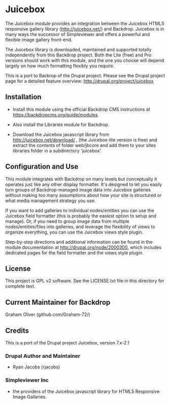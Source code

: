 # Juicebox

The Juicebox module provides an integration between the Juicebox HTML5
responsive gallery library (http://juicebox.net/) and Backdrop. 
Juicebox is in many ways the successor of Simpleviewer and offers 
a powerful and flexible image gallery front-end.

The Juicebox library is downloaded, maintained and supported totally
independently from this Backdrop project. Both the Lite (free) and Pro 
versions should work with this module, and the one you choose will 
depend largely on how much formatting flexibly you require.

This is a port to Backrop of the Drupal project. Please see the Drupal 
project page for a detailed feature overview:
http://drupal.org/project/juicebox

## Installation

- Install this module using the official Backdrop CMS instructions at
  https://backdropcms.org/guide/modules.
   
- Also install the Libraries module for Backdrop.

- Download the Juicebox javascript library from 
  http://juicebox.net/download/ , (the Juicebox-lite version is free) 
  and extract the contents of folder web/jbcore and add them
  to your sites libraries folder in a subdirectory 'juicebox'.

## Configuration and Use

This module integrates with Backdrop on many levels but conceptually 
it operates just like any other display formatter. It's designed to let 
you easily turn groups of Backdrop-managed image data into Juicebox 
galleries without making too many assumptions about how your site is 
structured or what media management strategy you use.

If you want to add galleries to individual nodes/entities you can use 
the Juicebox field formatter (this is probably the easiest option to 
setup and manage). Or, if you need to group image data from multiple 
nodes/entities/files into galleries, and leverage the flexibility of 
views to organize everything, you can use the Juicebox views style plugin.

Step-by-step directions and additional information can be found in the 
module documentation at http://drupal.org/node/2000300, which includes 
dedicated pages for the field formatter and the views style plugin.


## License

This project is GPL v2 software. See the LICENSE.txt file 
in this directory for complete text.

## Current Maintainer for Backdrop

Graham Oliver (github.com/Graham-72/)


## Credits

This is a port of the Drupal project Juicebox, version 7.x-2.1

### Drupal Author and Maintainer

 + Ryan Jacobs (rjacobs)
 
### Simpleviewer Inc

 + the providers of the Juicebox javascript library
   for HTML5 Responsive Image Galleries.

